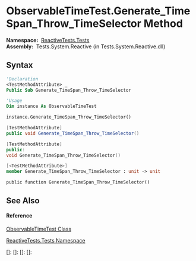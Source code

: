 # ObservableTimeTest.Generate\_TimeSpan\_Throw\_TimeSelector Method

**Namespace:**  [ReactiveTests.Tests](ReactiveTests.Tests\ReactiveTests.Tests.md)  
**Assembly:**  Tests.System.Reactive (in Tests.System.Reactive.dll)

## Syntax

```vb
'Declaration
<TestMethodAttribute> _
Public Sub Generate_TimeSpan_Throw_TimeSelector
```

```vb
'Usage
Dim instance As ObservableTimeTest

instance.Generate_TimeSpan_Throw_TimeSelector()
```

```csharp
[TestMethodAttribute]
public void Generate_TimeSpan_Throw_TimeSelector()
```

```c++
[TestMethodAttribute]
public:
void Generate_TimeSpan_Throw_TimeSelector()
```

```fsharp
[<TestMethodAttribute>]
member Generate_TimeSpan_Throw_TimeSelector : unit -> unit 
```

```jscript
public function Generate_TimeSpan_Throw_TimeSelector()
```

## See Also

#### Reference

[ObservableTimeTest Class](ObservableTimeTest\ObservableTimeTest.md)

[ReactiveTests.Tests Namespace](ReactiveTests.Tests\ReactiveTests.Tests.md)

[]: 
[]: 
[]: 
[]: 